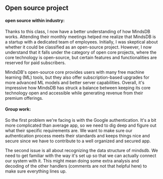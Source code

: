 ## **Open source project**

#### open source within industry:
Thanks to this class, I now have a better understanding of how MindsDB works. Attending their monthly meetings helped me realize that MindsDB is a startup with a dedicated team of employees. Initially, I was skeptical about whether it could be classified as an open-source project. However, I now understand that it falls under the category of open core projects, where the core technology is open-source, but certain features and functionalities are reserved for paid subscribers.

<!--more-->

MindsDB's open-source core provides users with many free machine learning (ML) tools, but they also offer subscription-based upgrades for more advanced ML models and better server capabilities. Overall, it's impressive how MindsDB has struck a balance between keeping its core technology open and accessible while generating revenue from their premium offerings.

#### Group work:

So the first problem we're facing is with the Google authentication. It's a bit more complicated than average app, so we need to dig deep and figure out what their specific requirements are. We want to make sure our authentication process meets their standards and keeps things nice and secure since we have to contribute to a well organized and secured app.

The second issue is all about recognizing the data structure of mindsdb. We need to get familiar with the way it's set up so that we can actually connect our system with it. This might mean doing some extra analysis and decoding of the other handlers (comments are not that helpful here) to make sure everything lines up.

